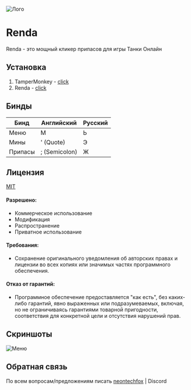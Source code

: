
![Лого](https://cdn.discordapp.com/attachments/1154469342671548456/1201184501477408798/N3onTechF0X.png)


# Renda
Renda - это мощный кликер припасов для игры Танки Онлайн


## Установка
1. TamperMonkey - [click](https://www.tampermonkey.net)
2. Renda - [click](https://github.com/N3onTechF0X/some_TO_scripts/raw/main/Renda.user.js)

## Бинды
| **Бинд** | **Английский** | **Русский** |
|----------|--------------------------|-----------------------|
| Меню     | M                        | Ь                     |
| Мины     | '   (Quote)              | Э                     |
| Припасы  | ;   (Semicolon)          | Ж                     | 

## Лицензия

[MIT](LICENSE)

#### Разрешено:
- Коммерческое использование
- Модификация
- Распространение
- Приватное использование
#### Требования:
- Сохранение оригинального уведомления об авторских правах и лицензии во всех копиях или значимых частях программного обеспечения.
#### Отказ от гарантий:
- Программное обеспечение предоставляется "как есть", без каких-либо гарантий, явно выраженных или подразумеваемых, включая, но не ограничиваясь гарантиями товарной пригодности, соответствия для конкретной цели и отсутствия нарушений прав.
## Скриншоты
![Меню](https://cdn.discordapp.com/attachments/1154469342671548456/1201182991574126662/N3onTechF0X.png)


## Обратная связь
По всем вопросам/предложениям писать [neontechfox](https://discordapp.com/users/1086946472576159794) | Discord
